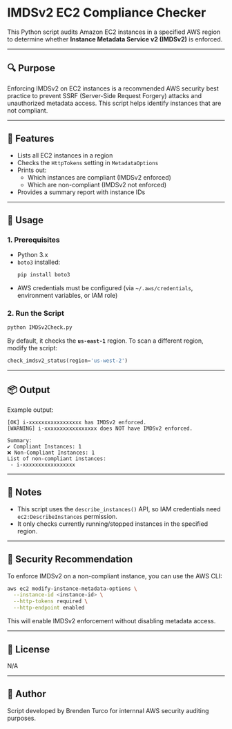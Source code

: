 # IMDSv2 EC2 Compliance Checker

This Python script audits Amazon EC2 instances in a specified AWS region to determine whether **Instance Metadata Service v2 (IMDSv2)** is enforced.

---

## 🔍 Purpose

Enforcing IMDSv2 on EC2 instances is a recommended AWS security best practice to prevent SSRF (Server-Side Request Forgery) attacks and unauthorized metadata access. This script helps identify instances that are not compliant.

---

## 🧰 Features

- Lists all EC2 instances in a region
- Checks the `HttpTokens` setting in `MetadataOptions`
- Prints out:
  - Which instances are compliant (IMDSv2 enforced)
  - Which are non-compliant (IMDSv2 not enforced)
- Provides a summary report with instance IDs

---

## 🚀 Usage

### 1. **Prerequisites**
- Python 3.x
- `boto3` installed:
  ```bash
  pip install boto3
  ```
- AWS credentials must be configured (via `~/.aws/credentials`, environment variables, or IAM role)

### 2. **Run the Script**
```bash
python IMDSv2Check.py
```

By default, it checks the **`us-east-1`** region. To scan a different region, modify the script:
```python
check_imdsv2_status(region='us-west-2')
```

---

## 📦 Output

Example output:
```
[OK] i-xxxxxxxxxxxxxxxxx has IMDSv2 enforced.
[WARNING] i-xxxxxxxxxxxxxxxxx does NOT have IMDSv2 enforced.

Summary:
✔️ Compliant Instances: 1
❌ Non-Compliant Instances: 1
List of non-compliant instances:
 - i-xxxxxxxxxxxxxxxxx
```

---

## 📌 Notes

- This script uses the `describe_instances()` API, so IAM credentials need `ec2:DescribeInstances` permission.
- It only checks currently running/stopped instances in the specified region.

---

## 🔐 Security Recommendation

To enforce IMDSv2 on a non-compliant instance, you can use the AWS CLI:

```bash
aws ec2 modify-instance-metadata-options \
  --instance-id <instance-id> \
  --http-tokens required \
  --http-endpoint enabled
```

This will enable IMDSv2 enforcement without disabling metadata access.

---

## 📝 License

N/A

---

## 👤 Author

Script developed by Brenden Turco for internnal AWS security auditing purposes.
